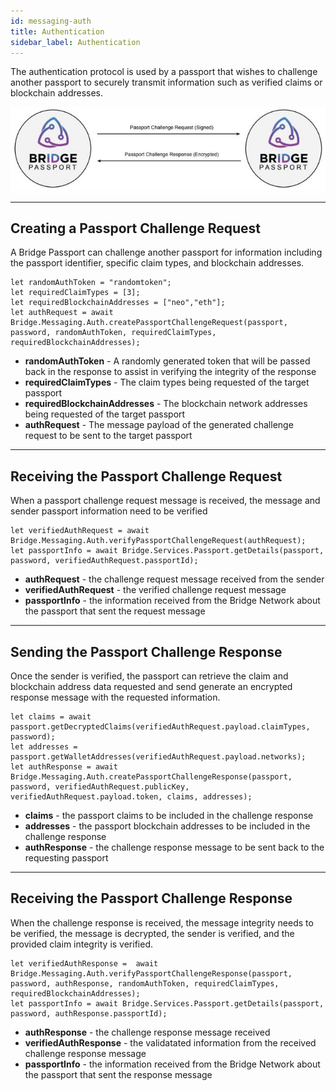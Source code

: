```yaml
---
id: messaging-auth
title: Authentication
sidebar_label: Authentication
---
```

The authentication protocol is used by a passport that wishes to challenge another passport to securely transmit information such as verified claims or blockchain addresses.

<img class='centered' src='https://github.com/bridge-protocol/bridge-protocol-js/blob/ethereum-publishing/docs/images/message-authchallenge.jpg?raw=true'></img>

---

## Creating a Passport Challenge Request

A Bridge Passport can challenge another passport for information including the passport identifier, specific claim types, and blockchain addresses.

```
let randomAuthToken = "randomtoken";
let requiredClaimTypes = [3];
let requiredBlockchainAddresses = ["neo","eth"];
let authRequest = await Bridge.Messaging.Auth.createPassportChallengeRequest(passport, password, randomAuthToken, requiredClaimTypes, requiredBlockchainAddresses);
```
- **randomAuthToken** - A randomly generated token that will be passed back in the response to assist in verifying the integrity of the response
- **requiredClaimTypes** - The claim types being requested of the target passport
- **requiredBlockchainAddresses** - The blockchain network addresses being requested of the target passport
- **authRequest** - The message payload of the generated challenge request to be sent to the target passport

---

## Receiving the Passport Challenge Request
When a passport challenge request message is received, the message and sender passport information need to be verified

```
let verifiedAuthRequest = await Bridge.Messaging.Auth.verifyPassportChallengeRequest(authRequest);
let passportInfo = await Bridge.Services.Passport.getDetails(passport, password, verifiedAuthRequest.passportId);
```
- **authRequest** - the challenge request message received from the sender
- **verifiedAuthRequest** - the verified challenge request message
- **passportInfo** - the information received from the Bridge Network about the passport that sent the request message

---

## Sending the Passport Challenge Response
Once the sender is verified, the passport can retrieve the claim and blockchain address data requested and send generate an encrypted response message with the requested information.
```
let claims = await passport.getDecryptedClaims(verifiedAuthRequest.payload.claimTypes, password);
let addresses = passport.getWalletAddresses(verifiedAuthRequest.payload.networks);
let authResponse = await Bridge.Messaging.Auth.createPassportChallengeResponse(passport, password, verifiedAuthRequest.publicKey, verifiedAuthRequest.payload.token, claims, addresses); 
```
- **claims** - the passport claims to be included in the challenge response
- **addresses** - the passport blockchain addresses to be included in the challenge response
- **authResponse** - the challenge response message to be sent back to the requesting passport

---

## Receiving the Passport Challenge Response
When the challenge response is received, the message integrity needs to be verified, the message is decrypted, the sender is verified, and the provided claim integrity is verified.
```
let verifiedAuthResponse =  await Bridge.Messaging.Auth.verifyPassportChallengeResponse(passport, password, authResponse, randomAuthToken, requiredClaimTypes, requiredBlockchainAddresses);
let passportInfo = await Bridge.Services.Passport.getDetails(passport, password, authResponse.passportId);
```
- **authResponse** - the challenge response message received
- **verifiedAuthResponse** - the validatated information from the received challenge response message
- **passportInfo** - the information received from the Bridge Network about the passport that sent the response message
